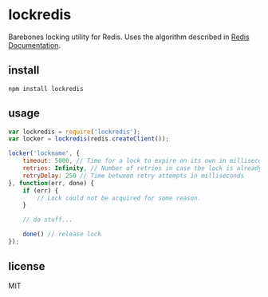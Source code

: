 # lockredis
Barebones locking utility for Redis. Uses the algorithm described in [Redis Documentation](http://redis.io/commands/SET).

## install

	npm install lockredis

## usage

```javascript
var lockredis = require('lockredis');
var locker = lockredis(redis.createClient());

locker('lockname', {
	timeout: 5000, // Time for a lock to expire on its own in milliseconds
	retries: Infinity, // Number of retries in case the lock is already acquired
	retryDelay: 250 // Time between retry attempts in milliseconds
}, function(err, done) {
	if (err) {
		// Lock could not be acquired for some reason.
	}

	// do stuff...

	done() // release lock
});
```

## license
MIT
